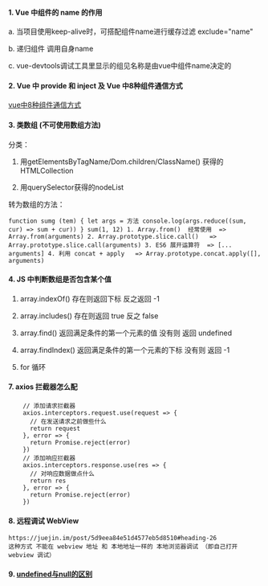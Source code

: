 #### 1. Vue 中组件的 name 的作用 
  a. 当项目使用keep-alive时，可搭配组件name进行缓存过滤 exclude="name"

  b. 递归组件 调用自身name 

  c. vue-devtools调试工具里显示的组见名称是由vue中组件name决定的

#### 2. Vue 中 provide 和 inject 及 Vue 中8种组件通信方式

  [vue中8种组件通信方式](https://juejin.im/post/5d267dcdf265da1b957081a3)

#### 3. 类数组 (不可使用数组方法)

  分类：

1. 用getElementsByTagName/Dom.children/ClassName() 获得的HTMLCollection

2. 用querySelector获得的nodeList

 转为数组的方法：

``
    function sumg (tem) {
      let args = 方法
      console.log(args.reduce((sum, cur) => sum + cur))
    }
    sum(1, 12)
    1. Array.from()  经常使用  => Array.from(arguments)
    2. Array.prototype.slice.call()   =>  Array.prototype.slice.call(arguments)
    3. ES6 展开运算符  => [... arguments]
    4. 利用 concat + apply   => Array.prototype.concat.apply([], arguments)
``
#### 4. JS 中判断数组是否包含某个值

  1. array.indexOf()  存在则返回下标  反之返回 -1

  2. array.includes() 存在则返回 true   反之 false

  3. array.find()  返回满足条件的第一个元素的值  没有则 返回 undefined

  4. array.findIndex() 返回满足条件的第一个元素的下标  没有则 返回 -1

  5. for 循环

#### 7. axios 拦截器怎么配

```
    // 添加请求拦截器
    axios.interceptors.request.use(request => {
      // 在发送请求之前做些什么
      return request
    }, error => {
      return Promise.reject(error)
    })
    // 添加响应拦截器
    axios.interceptors.response.use(res => {
      // 对响应数据做点什么
      return res
    }, error => {
      return Promise.reject(error)
    })
```

#### 8. 远程调试 WebView

```
https://juejin.im/post/5d9eea84e51d4577eb5d8510#heading-26
这种方式 不能在 webview 地址 和 本地地址一样的 本地浏览器调试 （即自己打开 webview 调试）
```

#### 9. [undefined与null的区别](http://www.ruanyifeng.com/blog/2014/03/undefined-vs-null.html)
